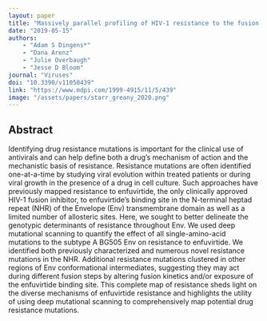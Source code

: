```yaml
---
layout: paper
title: "Massively parallel profiling of HIV-1 resistance to the fusion inhibitor enfuvirtide"
date: "2019-05-15"
authors: 
    - "Adam S Dingens*"
    - "Dana Arenz"
    - "Julie Overbaugh"
    - "Jesse D Bloom"
journal: "Viruses"
doi: "10.3390/v11050439"
link: "https://www.mdpi.com/1999-4915/11/5/439"
image: "/assets/papers/starr_greany_2020.png"
---
```


## Abstract

Identifying drug resistance mutations is important for the clinical use of antivirals and can help define both a drug’s mechanism of action and the mechanistic basis of resistance. Resistance mutations are often identified one-at-a-time by studying viral evolution within treated patients or during viral growth in the presence of a drug in cell culture. Such approaches have previously mapped resistance to enfuvirtide, the only clinically approved HIV-1 fusion inhibitor, to enfuvirtide’s binding site in the N-terminal heptad repeat (NHR) of the Envelope (Env) transmembrane domain as well as a limited number of allosteric sites. Here, we sought to better delineate the genotypic determinants of resistance throughout Env. We used deep mutational scanning to quantify the effect of all single-amino-acid mutations to the subtype A BG505 Env on resistance to enfuvirtide. We identified both previously characterized and numerous novel resistance mutations in the NHR. Additional resistance mutations clustered in other regions of Env conformational intermediates, suggesting they may act during different fusion steps by altering fusion kinetics and/or exposure of the enfuvirtide binding site. This complete map of resistance sheds light on the diverse mechanisms of enfuvirtide resistance and highlights the utility of using deep mutational scanning to comprehensively map potential drug resistance mutations.
